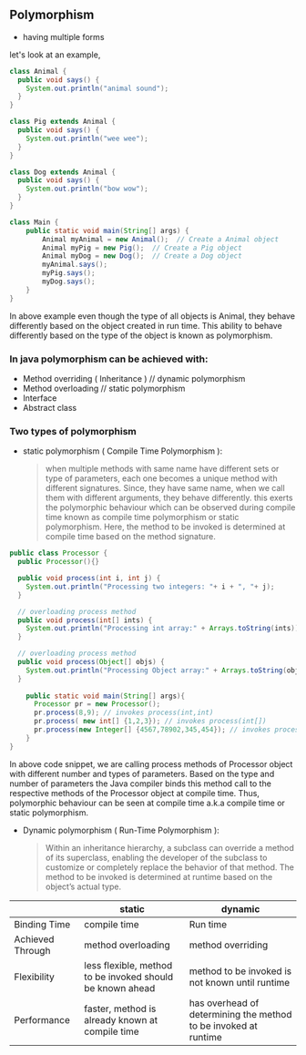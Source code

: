## Polymorphism
- having multiple forms

let's look at an example,

```java
class Animal {
  public void says() {
    System.out.println("animal sound");
  }
}

class Pig extends Animal {
  public void says() {
    System.out.println("wee wee");
  }
}

class Dog extends Animal {
  public void says() {
    System.out.println("bow wow");
  }
}

class Main {
    public static void main(String[] args) {
        Animal myAnimal = new Animal();  // Create a Animal object
        Animal myPig = new Pig();  // Create a Pig object
        Animal myDog = new Dog();  // Create a Dog object
        myAnimal.says();
        myPig.says();
        myDog.says();
    }
}

```

In above example even though the type of all objects is Animal, they behave differently based on the
object created in run time. This ability to behave differently based on the type of the object is known as polymorphism.

### In java polymorphism can be achieved with:
- Method overriding ( Inheritance ) // dynamic polymorphism
- Method overloading // static polymorphism
- Interface
- Abstract class

### Two types of polymorphism
- static polymorphism ( Compile Time Polymorphism ):  
    > when multiple methods with same name have different sets or type of parameters, each one becomes a unique method with different signatures.
    Since, they have same name, when we call them with different arguments, they behave differently. this exerts the polymorphic behaviour
    which can be observed during compile time known as compile time polymorphism or static polymorphism.
  > Here, the method to be invoked is determined at compile time based on the method signature.

```java
public class Processor {
  public Processor(){}

  public void process(int i, int j) {
    System.out.println("Processing two integers: "+ i + ", "+ j);
  }

  // overloading process method
  public void process(int[] ints) {
    System.out.println("Processing int array:" + Arrays.toString(ints));
  }

  // overloading process method
  public void process(Object[] objs) {
    System.out.println("Processing Object array:" + Arrays.toString(objs));
  }
    
    public static void main(String[] args){
      Processor pr = new Processor();
      pr.process(8,9); // invokes process(int,int)
      pr.process( new int[] {1,2,3}); // invokes process(int[])
      pr.process(new Integer[] {4567,78902,345,454}); // invokes process(Object[])
    }
}
```

In above code snippet, we are calling process methods of Processor object with different number and types of parameters.
Based on the type and number of parameters the Java compiler binds this method call to the respective methods of the Processor object
at compile time. Thus, polymorphic behaviour can be seen at compile time a.k.a compile time or static polymorphism.

- Dynamic polymorphism ( Run-Time Polymorphism ):
    >  Within an inheritance hierarchy, a subclass can override a method of its superclass, enabling the developer of the subclass to customize 
        or completely replace the behavior of that method. The method to be invoked is determined at runtime based on the object’s actual type.

|                  | static                                                    | dynamic                                                         |
|------------------|-----------------------------------------------------------|-----------------------------------------------------------------|
| Binding Time     | compile time                                              | Run time                                                        | 
| Achieved Through | method overloading                                        | method overriding                                               | 
| Flexibility      | less flexible, method to be invoked should be known ahead | method to be invoked is not known until runtime                 |
| Performance      | faster, method is already known at compile time           | has overhead of determining the method to be invoked at runtime |


